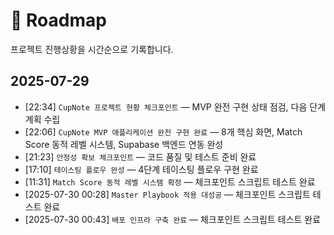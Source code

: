 # 📍 Roadmap

프로젝트 진행상황을 시간순으로 기록합니다.

## 2025-07-29

- [22:34] `CupNote 프로젝트 현황 체크포인트` — MVP 완전 구현 상태 점검, 다음 단계 계획 수립
- [22:06] `CupNote MVP 애플리케이션 완전 구현 완료` — 8개 핵심 화면, Match Score 동적 레벨 시스템, Supabase 백엔드 연동 완성
- [21:23] `안정성 확보 체크포인트` — 코드 품질 및 테스트 준비 완료
- [17:10] `테이스팅 플로우 완성` — 4단계 테이스팅 플로우 구현 완료
- [11:31] `Match Score 동적 레벨 시스템 확정` — 체크포인트 스크립트 테스트 완료
- [2025-07-30 00:28] `Master Playbook 적용 대성공` — 체크포인트 스크립트 테스트 완료
- [2025-07-30 00:43] `배포 인프라 구축 완료` — 체크포인트 스크립트 테스트 완료
